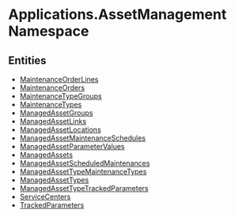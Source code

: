﻿---
uid: Applications.AssetManagement
---
# Applications.AssetManagement Namespace

## Entities
- [MaintenanceOrderLines](Applications.AssetManagement.MaintenanceOrderLines.md)  
- [MaintenanceOrders](Applications.AssetManagement.MaintenanceOrders.md)  
- [MaintenanceTypeGroups](Applications.AssetManagement.MaintenanceTypeGroups.md)  
- [MaintenanceTypes](Applications.AssetManagement.MaintenanceTypes.md)  
- [ManagedAssetGroups](Applications.AssetManagement.ManagedAssetGroups.md)  
- [ManagedAssetLinks](Applications.AssetManagement.ManagedAssetLinks.md)  
- [ManagedAssetLocations](Applications.AssetManagement.ManagedAssetLocations.md)  
- [ManagedAssetMaintenanceSchedules](Applications.AssetManagement.ManagedAssetMaintenanceSchedules.md)  
- [ManagedAssetParameterValues](Applications.AssetManagement.ManagedAssetParameterValues.md)  
- [ManagedAssets](Applications.AssetManagement.ManagedAssets.md)  
- [ManagedAssetScheduledMaintenances](Applications.AssetManagement.ManagedAssetScheduledMaintenances.md)  
- [ManagedAssetTypeMaintenanceTypes](Applications.AssetManagement.ManagedAssetTypeMaintenanceTypes.md)  
- [ManagedAssetTypes](Applications.AssetManagement.ManagedAssetTypes.md)  
- [ManagedAssetTypeTrackedParameters](Applications.AssetManagement.ManagedAssetTypeTrackedParameters.md)  
- [ServiceCenters](Applications.AssetManagement.ServiceCenters.md)  
- [TrackedParameters](Applications.AssetManagement.TrackedParameters.md)  

